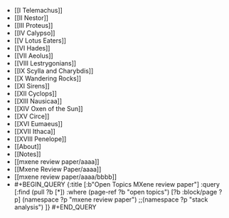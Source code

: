 - [[I Telemachus]]
- [[II Nestor]]
- [[III Proteus]]
- [[IV Calypso]]
- [[V Lotus Eaters]]
- [[VI Hades]]
- [[VII Aeolus]]
- [[VIII Lestrygonians]]
- [[IX Scylla and Charybdis]]
- [[X Wandering Rocks]]
- [[XI Sirens]]
- [[XII Cyclops]]
- [[XIII Nausicaa]]
- [[XIV Oxen of the Sun]]
- [[XV Circe]]
- [[XVI Eumaeus]]
- [[XVII Ithaca]]
- [[XVIII Penelope]]
- [[About]]
- [[Notes]]
- [[mxene review paper/aaaa]]
- [[Mxene Review Paper/aaaa]]
- [[mxene review paper/aaaa/bbbb]]
- #+BEGIN_QUERY
   {:title [:b"Open Topics MXene review paper"]
   :query [:find (pull ?b [*])
   :where
    (page-ref ?b "open topics")
    [?b :block/page ?p]
    (namespace ?p "mxene review paper")
    ;;(namespace ?p "stack analysis")
   ]}
   #+END_QUERY